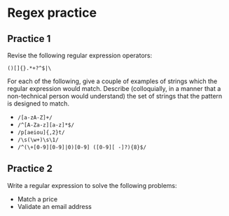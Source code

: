 # Regex practice

## Practice 1

Revise the following regular expression operators:

`()[]{}.*+?^$|\`

For each of the following, give a couple of examples of strings which the regular expression would match. Describe (colloquially, in a manner that a non-technical person would understand) the set of strings that the pattern is designed to match.

- `/[a-zA-Z]+/`
- `/^[A-Za-z][a-z]*$/`
- `/p[aeiou]{,2}t/`
- `/\s(\w+)\s\1/`
- `/^(\+[0-9][0-9]|0)[0-9] ([0-9][ -]?){8}$/`

## Practice 2

Write a regular expression to solve the following problems:

- Match a price
- Validate an email address
